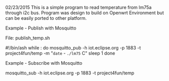 02/23/2015
This is a simple program to read temperature from lm75a through i2c bus.
Program was design to build on Openwrt Environment but can be easily ported
to other platform.

Example - Publish with Mosquitto

File: publish_temp.sh

#!/bin/ash
while :
do
        mosquitto_pub -h iot.eclipse.org -p 1883 -t project4fun/temp -m "`date` - `./lm75` C"
        sleep 1
done

Example - Subscribe with Mosquitto

mosquitto_sub -h iot.eclipse.org -p 1883 -t project4fun/temp


